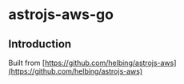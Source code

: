 # astrojs-aws-go

## Introduction

Built from [https://github.com/helbing/astrojs-aws](https://github.com/helbing/astrojs-aws)
